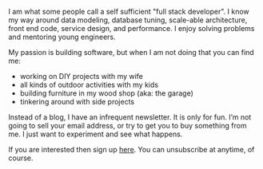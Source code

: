 I am what some people call a self sufficient "full stack developer". I know my way around data modeling, database tuning, scale-able architecture, front end code, service design, and performance. I enjoy solving problems and mentoring young engineers. 

My passion is building software, but when I am not doing that you can find me:
- working on DIY projects with my wife
- all kinds of outdoor activities with my kids
- building furniture in my wood shop (aka: the garage)
- tinkering around with side projects

Instead of a blog, I have an infrequent newsletter. It is only for fun. I’m not going to sell your email address, or try to get you to buy something from me. I just want to experiment and see what happens.

If you are interested then sign up [here](https://volleyy.com/changelog/). You can unsubscribe at anytime, of course.
